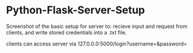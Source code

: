 # Python-Flask-Server-Setup

Screenshot of the basic setup for server to: recieve input and request from clients, and write stored credentials into a .txt file.

clients can access server via 127.0.0.0:5000/login?username=<insert username>&password=<insert password>
